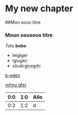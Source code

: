 # My new chapter

##Mon sous-titre

### Moun sousous titre

_Toto_ **bobo**

* leiglger
* lgiugec
* sliudcgiusgdc

[b-eden](http://b-eden.com)

[mfmu gfer](www.google.fr)

| 0:0 | 1:0 | Allo |
| --  | --  | -- |
| 0:2 | 1:2 | d |




